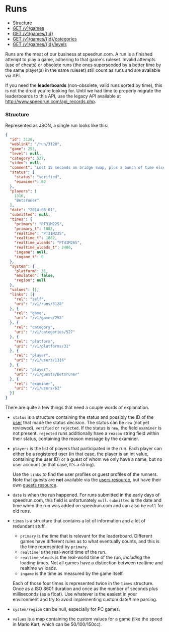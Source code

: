 # Runs

* [Structure](#structure)
* [GET /v1/games](#get-v1games)
* [GET /v1/games/{id}](#get-v1gamesid)
* [GET /v1/games/{id}/categories](#get-v1gamesidcategories)
* [GET /v1/games/{id}/levels](#get-v1gamesidlevels)

Runs are the meat of our business at speedrun.com. A run is a finished attempt to play a game,
adhering to that game's ruleset. Invalid attempts (use of cheats) or obsolete runs (the ones
superseeded by a better time by the same player(s) in the same ruleset) still count as runs and are
available via API.

If you need the **leaderboards** (non-obsolete, valid runs sorted by time), this is not the droid
you're looking for. Until we had time to properly migrate the leaderboards to this API, use the
legacy API available at http://www.speedrun.com/api_records.php.

### Structure

Represented as JSON, a single run looks like this:

```json
{
  "id": 3128,
  "weblink": "/run/3128",
  "game": 253,
  "level": null,
  "category": 527,
  "video": null,
  "comment": "Lost 35 seconds on bridge swap, plus a bunch of time elsewhere",
  "status": {
    "status": "verified",
    "examiner": 62
  },
  "players": [
    1316,
    "Betsruner"
  ],
  "date": "2014-06-01",
  "submitted": null,
  "times": {
    "primary": "PT31M22S",
    "primary_t": 1882,
    "realtime": "PT31M22S",
    "realtime_t": 1882,
    "realtime_wloads": "PT41M26S",
    "realtime_wloads_t": 2486,
    "ingame": null,
    "ingame_t": 0
  },
  "system": {
    "platform": 31,
    "emulated": false,
    "region": null
  },
  "values": [],
  "links": [{
    "rel": "self",
    "uri": "/v1/runs/3128"
  }, {
    "rel": "game",
    "uri": "/v1/games/253"
  }, {
    "rel": "category",
    "uri": "/v1/categories/527"
  }, {
    "rel": "platform",
    "uri": "/v1/platforms/31"
  }, {
    "rel": "player",
    "uri": "/v1/users/1316"
  }, {
    "rel": "player",
    "uri": "/v1/guests/Betsruner"
  }, {
    "rel": "examiner",
    "uri": "/v1/users/62"
  }]
}
```

There are quite a few things that need a couple words of explanation.

* ``status`` is a structure containing the status and possibly the ID of the [user](users.md) that
  made the status decision. The status can be ``new`` (not yet reviewed), ``verified`` or
  ``rejected``. If the status is ``new``, the field ``examiner`` is not present. ``rejected`` runs
  additionally have a ``reason`` string field within their status, containing the reason message by
  the examiner.
* ``players`` is the list of players that participated in the run. Each player can either be a
  registered user (in that case, the player is an int value, containing the user ID) or a guest of
  whom we only have a name, but no user account (in that case, it's a string).

  Use the ``links`` to find the user profiles or guest profiles of the runners. Note that guests
  are **not** available via the [users resource](users.md), but have their own [guests resource](guests.md).

* ``date`` is when the run happened. For runs submitted in the early days of speedrun.com, this field
  is unfortunately ``null``. ``submitted`` is the date and time when the run was added on speedrun.com
  and can also be ``null`` for old runs.

* ``times`` is a structure that contains a lot of information and a lot of redundant stuff.

  * ``primary`` is the time that is relevant for the leaderboard. Different games have different
    rules as to what eventually counts, and this is the time represented by ``primary``.
  * ``realtime`` is the real-world time of the run.
  * ``realtime_wloads`` is the real-world time of the run, *including* the loading times. Not all
    games have a distinction between realtime and realtime w/ loads.
  * ``ingame`` is the time as measured by the game itself.

  Each of those four times is represented twice in the ``times`` structure. Once as a ISO 8601 duration
  and once as the number of seconds plus milliseconds (as a float). Use whatever is the easiest in
  your environment and try to avoid implementing custom date/time parsing.

* ``system/region`` can be null, especially for PC games.

* ``values`` is a map containing the custom values for a game (like the speed in Mario Kart, which
  can be 50/100/150cc).
